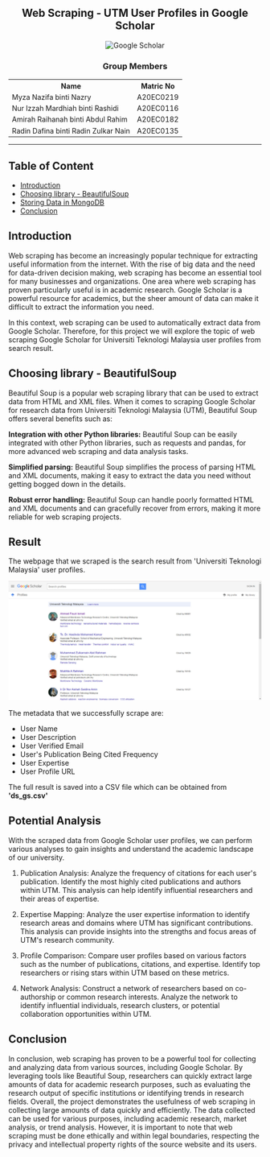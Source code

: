 
<h2 align='center'>Web Scraping - UTM User Profiles in Google Scholar</h2>
<p align="center">
  <img src="https://logowik.com/content/uploads/images/google-scholar4372.jpg" height= '300px' title="Google Scholar">
</p>
<h3 align='center'>Group Members</h3>
<table align='center'>
  <tr>
    <th>Name</th>
    <th>Matric No</th>
  </tr>
  <tr>
    <td>Myza Nazifa binti Nazry</td>
    <td>A20EC0219</td>
  </tr>
  <tr>
    <td>Nur Izzah Mardhiah binti Rashidi</td>
    <td>A20EC0116</td>
  </tr>
    <tr>
    <td>Amirah Raihanah binti Abdul Rahim</td>
    <td>A20EC0182</td>
  </tr>
    <tr>
    <td>Radin Dafina binti Radin Zulkar Nain</td>
    <td>A20EC0135</td>
  </tr>
</table>
<hr>

## Table of Content
- [Introduction](#introduction)
- [Choosing library - BeautifulSoup](#choosing-library---beautifulsoup)
- [Storing Data in MongoDB](#storing-data-in-mongodb)
- [Conclusion](#conclusion)

## Introduction 

Web scraping has become an increasingly popular technique for extracting useful information from the internet. With the rise of big data and the need for data-driven decision making, web scraping has become an essential tool for many businesses and organizations. One area where web scraping has proven particularly useful is in academic research. Google Scholar is a powerful resource for academics, but the sheer amount of data can make it difficult to extract the information you need.

In this context, web scraping can be used to automatically extract data from Google Scholar. Therefore, for this project we will explore the topic of web scraping Google Scholar for Universiti Teknologi Malaysia user profiles from search result.

## Choosing library - BeautifulSoup

Beautiful Soup is a popular web scraping library that can be used to extract data from HTML and XML files. When it comes to scraping Google Scholar for research data from Universiti Teknologi Malaysia (UTM), Beautiful Soup offers several benefits such as:

**Integration with other Python libraries:** Beautiful Soup can be easily integrated with other Python libraries, such as requests and pandas, for more advanced web scraping and data analysis tasks.

**Simplified parsing:** Beautiful Soup simplifies the process of parsing HTML and XML documents, making it easy to extract the data you need without getting bogged down in the details.

**Robust error handling:** Beautiful Soup can handle poorly formatted HTML and XML documents and can gracefully recover from errors, making it more reliable for web scraping projects.

## Result

The webpage that we scraped is the search result from 'Universiti Teknologi Malaysia' user profiles. 

<img src="webpage.jpg">

The metadata that we successfully scrape are:
- User Name
- User Description
- User Verified Email
- User's Publication Being Cited Frequency
- User Expertise
- User Profile URL

The full result is saved into a CSV file which can be obtained from <b>'ds_gs.csv'</b>

## Potential Analysis

With the scraped data from Google Scholar user profiles, we can perform various analyses to gain insights and understand the academic landscape of our university.

1. Publication Analysis: Analyze the frequency of citations for each user's publication. Identify the most highly cited publications and authors within UTM. This analysis can help identify influential researchers and their areas of expertise.

2. Expertise Mapping: Analyze the user expertise information to identify research areas and domains where UTM has significant contributions. This analysis can provide insights into the strengths and focus areas of UTM's research community.

3. Profile Comparison: Compare user profiles based on various factors such as the number of publications, citations, and expertise. Identify top researchers or rising stars within UTM based on these metrics.

4. Network Analysis: Construct a network of researchers based on co-authorship or common research interests. Analyze the network to identify influential individuals, research clusters, or potential collaboration opportunities within UTM.

## Conclusion

In conclusion, web scraping has proven to be a powerful tool for collecting and analyzing data from various sources, including Google Scholar. By leveraging tools like Beautiful Soup, researchers can quickly extract large amounts of data for academic research purposes, such as evaluating the research output of specific institutions or identifying trends in research fields. Overall, the project demonstrates the usefulness of web scraping in collecting large amounts of data quickly and efficiently. The data collected can be used for various purposes, including academic research, market analysis, or trend analysis. However, it is important to note that web scraping must be done ethically and within legal boundaries, respecting the privacy and intellectual property rights of the source website and its users.

